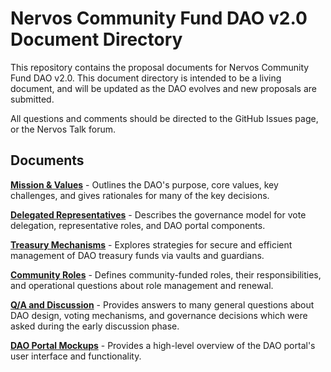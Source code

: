  # Nervos Community Fund DAO v2.0 Document Directory

 This repository contains the proposal documents for Nervos Community Fund DAO v2.0. This document directory is intended to be a living document, and will be updated as the DAO evolves and new proposals are submitted.

All questions and comments should be directed to the GitHub Issues page, or the Nervos Talk forum.

 ## Documents

[**Mission & Values**](docs/mission-and-values.md) - Outlines the DAO's purpose, core values, key challenges, and gives rationales for many of the key decisions.

[**Delegated Representatives**](docs/delegated-representatives.md) - Describes the governance model for vote delegation, representative roles, and DAO portal components.

[**Treasury Mechanisms**](docs/treasury-mechanisms.md) - Explores strategies for secure and efficient management of DAO treasury funds via vaults and guardians.

[**Community Roles**](docs/community-roles.md) - Defines community-funded roles, their responsibilities, and operational questions about role management and renewal.


[**Q/A and Discussion**](docs/qa-and-discussion.md) - Provides answers to many general  questions about DAO design, voting mechanisms, and governance decisions which were asked during the early discussion phase.

[**DAO Portal Mockups**](docs/dao-portal-mockups.md) - Provides a high-level overview of the DAO portal's user interface and functionality.
